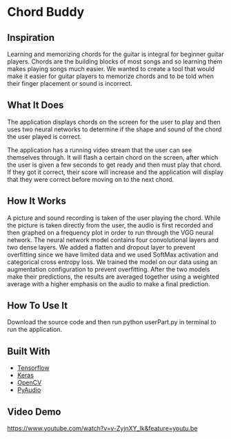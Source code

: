 # Chord Buddy

## Inspiration ##
Learning and memorizing chords for the guitar is integral for beginner guitar players. Chords are the building blocks of most songs and so learning them makes playing songs much easier. We wanted to create a tool that would make it easier for guitar players to memorize chords and to be told when their finger placement or sound is incorrect. 

## What It Does ##
The application displays chords on the screen for the user to play and then uses two neural networks to determine if the shape and sound of the chord the user played is correct. 

The application has a running video stream that the user can see themselves through. It will flash a certain chord on the screen, after which the user is given a few seconds to get ready and then must play that chord. If they got it correct, their score will increase and the application will display that they were correct before moving on to the next chord.  

## How It Works ##
A picture and sound recording is taken of the user playing the chord. While the picture is taken directly from the user, the audio is first recorded and then graphed on a frequency plot in order to run through the VGG neural network. The neural network model contains four convolutional layers and two dense layers. We added a flatten and dropout layer to prevent overfitting since we have limited data and we used SoftMax activation and categorical cross entropy loss. We trained the model on our data using an augmentation configuration to prevent overfitting. After the two models make their predictions, the results are averaged together using a weighted average with a higher emphasis on the audio to make a final prediction. 

## How To Use It ##
Download the source code and then run python userPart.py in terminal to run the application. 

## Built With ##
- [Tensorflow](https://www.tensorflow.org/)
- [Keras](https://keras.io/)
- [OpenCV](https://opencv.org/)
- [PyAudio](https://people.csail.mit.edu/hubert/pyaudio/docs/)

## Video Demo ##
https://www.youtube.com/watch?v=v-ZyjnXY_lk&feature=youtu.be
